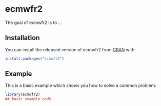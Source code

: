 
# ecmwfr2

<!-- badges: start -->
<!-- badges: end -->

The goal of ecmwfr2 is to ...

## Installation

You can install the released version of ecmwfr2 from [CRAN](https://CRAN.R-project.org) with:

``` r
install.packages("ecmwfr2")
```

## Example

This is a basic example which shows you how to solve a common problem:

``` r
library(ecmwfr2)
## basic example code
```

